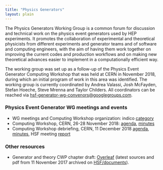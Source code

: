 ```yaml
---
title: "Physics Generators"
layout: plain
---
```


The Physics Generators Working Group is a common forum for discussion and 
technical work on the physics event generators used by HEP experiments.
It promotes the collaboration of experimental and theoretical physicists from 
different experiments and generator teams and of software and computing engineers,
with the aim of having them work together on improving the current codes 
and production workflows and on making new theoretical advances 
easier to implement in a computationally efficient way.

The working group was set up as a follow-up of the Physics Event Generator 
Computing Workshop that was held at CERN in November 2018, during which 
an initial program of work in this area was identified.
The working group is currently coordinated by Andrea Valassi, Josh McFayden, 
Stefan Hoeche, Steve Mrenna and Taylor Childers.
All coordinators can be reached 
via <hsf-generator-wg-convenors@googlegroups.com>.

### Physics Event Generator WG meetings and events

   * WG meetings and Computing Workshop organization:
indico [category](https://indico.cern.ch/category/8460)
   * Computing Workshop, CERN, 26-28 November 2018: 
[agenda](https://indico.cern.ch/event/751693),
[minutes](/organization/2018/11/26/generators.html)
   * Computing Workshop debriefing, CERN, 11 December 2018
[agenda](https://indico.cern.ch/event/778521),
[minutes](/organization/2018/12/11/generators.html),
HSF meeting [report](/organization/2018/12/13/coordination.html)
      
### Other resources

   * Generator and theory CWP chapter draft:
[Overleaf](https://www.overleaf.com/read/wyyybnvxyfyn)
(latest sources and pdf from 11 November 2017 archived
on [HSF/documents](https://github.com/HSF/documents/tree/master/CWP/papers/HSF-CWP-2017-11_generators)).
